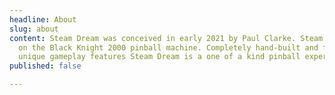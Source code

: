 ```yaml
---
headline: About
slug: about
content: Steam Dream was conceived in early 2021 by Paul Clarke. Steam Dream is built
  on the Black Knight 2000 pinball machine. Completely hand-built and features numerous
  unique gameplay features Steam Dream is a one of a kind pinball experience.
published: false

---
```

